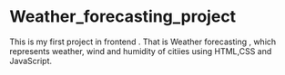 # Weather_forecasting_project
This is my first project in frontend .
That is Weather forecasting , which represents weather, wind and humidity of citiies using HTML,CSS and JavaScript.
